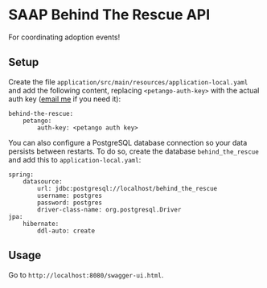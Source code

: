 # SAAP Behind The Rescue API
For coordinating adoption events!
## Setup
Create the file `application/src/main/resources/application-local.yaml`
and add the following content,
replacing `<petango-auth-key>` with the actual auth key
([email me](mailto:me@timmcca.be) if you need it):

    behind-the-rescue:
        petango:
            auth-key: <petango auth key>

You can also configure a PostgreSQL database connection
so your data persists between restarts.
To do so, create the database `behind_the_rescue`
and add this to `application-local.yaml`:

    spring:
        datasource:
            url: jdbc:postgresql://localhost/behind_the_rescue
            username: postgres
            password: postgres
            driver-class-name: org.postgresql.Driver
    jpa:
        hibernate:
            ddl-auto: create



## Usage

Go to `http://localhost:8080/swagger-ui.html`.